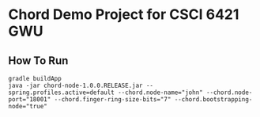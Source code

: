# Chord Demo Project for CSCI 6421 GWU

## How To Run

```
gradle buildApp
java -jar chord-node-1.0.0.RELEASE.jar --spring.profiles.active=default --chord.node-name="john" --chord.node-port="18001" --chord.finger-ring-size-bits="7" --chord.bootstrapping-node="true"
```